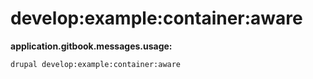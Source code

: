 # develop:example:container:aware


**application.gitbook.messages.usage:**
```
drupal develop:example:container:aware
```

